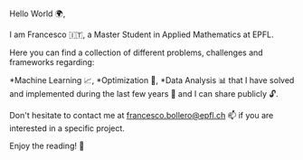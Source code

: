 Hello World 🌍,

I am Francesco 🇮🇹, a Master Student in Applied Mathematics at EPFL.

Here you can find a collection of different problems, challenges and frameworks regarding:

*Machine Learning 📈,
*Optimization 🎯,
*Data Analysis 📊
that I have solved and implemented during the last few years 📆 and I can share publicly 🔓.

Don't hesitate to contact me at francesco.bollero@epfl.ch 📫 if you are interested in a specific project.

Enjoy the reading! 📖
